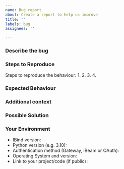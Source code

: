 ```yaml
---
name: Bug report
about: Create a report to help us improve
title: ''
labels: bug
assignees: ''

---
```


<!--- 

Before creating an issue try checking out the IBKR documentation, IBind Wiki or search other existing issues, you may find an answer there:

- https://www.interactivebrokers.com/campus/ibkr-api-page/cpapi-v1
- https://github.com/Voyz/ibind/wiki
- https://github.com/Voyz/ibind/issues?q=is%3Aissue%20

--->

### Describe the bug

### Steps to Reproduce

Steps to reproduce the behaviour:
1.
2.
3.
4.

### Expected Behaviour
<!--- Tell us what you expected to happen -->

### Additional context
<!--- Add any other context about the problem here. How has this issue affected you? What are you trying to accomplish? -->

### Possible Solution
<!--- If you can't fix the bug yourself, perhaps you can point to what might be causing the problem (line of code or commit). -->

### Your Environment

* IBind version:
* Python version (e.g. 3.10):
* Authentication method (Gateway, IBeam or OAuth):
* Operating System and version:
* Link to your project/code (if public) :
